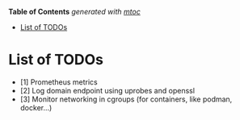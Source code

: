 <!-- START OF TOC !DO NOT EDIT THIS CONTENT MANUALLY-->
**Table of Contents**  *generated with [mtoc](https://github.com/containerscrew/mtoc)*
- [List of TODOs](#list-of-todos)
<!-- END OF TOC -->
# List of TODOs

- [1] Prometheus metrics
- [2] Log domain endpoint using uprobes and openssl
- [3] Monitor networking in cgroups (for containers, like podman, docker...)
